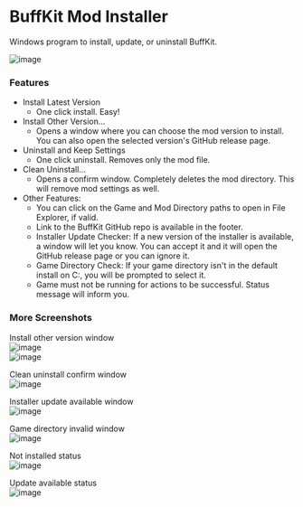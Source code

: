 # BuffKit Mod Installer
Windows program to install, update, or uninstall BuffKit.

![image](https://github.com/user-attachments/assets/2a1b14a1-bb82-4a95-b9bf-3e50b9a5cb26)

### Features
- Install Latest Version
  - One click install. Easy!
- Install Other Version...
  - Opens a window where you can choose the mod version to install. You can also open the selected version's GitHub release page.
- Uninstall and Keep Settings
  - One click uninstall. Removes only the mod file.
- Clean Uninstall...
  - Opens a confirm window. Completely deletes the mod directory. This will remove mod settings as well.
- Other Features:
  - You can click on the Game and Mod Directory paths to open in File Explorer, if valid.
  - Link to the BuffKit GitHub repo is available in the footer.
  - Installer Update Checker: If a new version of the installer is available, a window will let you know. You can accept it and it will open the GitHub release page or you can ignore it.
  - Game Directory Check: If your game directory isn't in the default install on C:, you will be prompted to select it.
  - Game must not be running for actions to be successful. Status message will inform you.

### More Screenshots
Install other version window  
![image](https://github.com/user-attachments/assets/bda45b21-ee4b-4995-9e6c-e0cb62516f07)  
![image](https://github.com/user-attachments/assets/25c97d4e-6b33-4aec-bf77-fffd9f555803)

Clean uninstall confirm window  
![image](https://github.com/user-attachments/assets/6b4b9ed5-80b4-42cb-a408-0b13ef1bfcd5)

Installer update available window  
![image](https://github.com/user-attachments/assets/ad3ae26a-c468-4fd2-b337-e409b08894d0)

Game directory invalid window  
![image](https://github.com/user-attachments/assets/8d645a8f-a4cb-47a5-84c7-0e6577f388b5)

Not installed status  
![image](https://github.com/user-attachments/assets/76dad01c-953e-4495-9591-57bb21edc4e7)

Update available status  
![image](https://github.com/user-attachments/assets/e579f6f2-0305-4dc2-bbe2-bb5ff24f8655)

